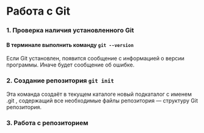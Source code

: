 
# Работа c Git

### 1. Проверка наличия установленного Git

#### В терминале выполнить команду `git --version`
Если Git установлен, появится сообщение с информацией о версии программы. Иначе будет сообщение об ошибке.
### 2. Создание репозитория `git init`

Эта команда создаёт в текущем каталоге новый подкаталог с именем .git , содержащий все необходимые файлы репозитория — структуру Git репозитория.

### 3. Работа с репозиторием
